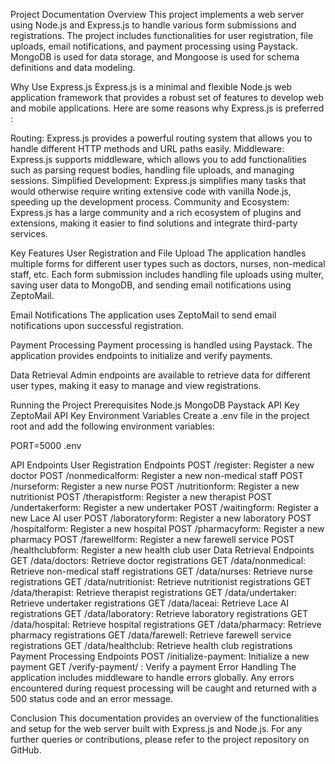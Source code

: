 Project Documentation
Overview
This project implements a web server using Node.js and Express.js to handle various form submissions and registrations. The project includes functionalities for user registration, file uploads, email notifications, and payment processing using Paystack. MongoDB is used for data storage, and Mongoose is used for schema definitions and data modeling.

Why Use Express.js
Express.js is a minimal and flexible Node.js web application framework that provides a robust set of features to develop web and mobile applications. Here are some reasons why Express.js is preferred :

Routing: Express.js provides a powerful routing system that allows you to handle different HTTP methods and URL paths easily.
Middleware: Express.js supports middleware, which allows you to add functionalities such as parsing request bodies, handling file uploads, and managing sessions.
Simplified Development: Express.js simplifies many tasks that would otherwise require writing extensive code with vanilla Node.js, speeding up the development process.
Community and Ecosystem: Express.js has a large community and a rich ecosystem of plugins and extensions, making it easier to find solutions and integrate third-party services.

Key Features
User Registration and File Upload
The application handles multiple forms for different user types such as doctors, nurses, non-medical staff, etc. Each form submission includes handling file uploads using multer, saving user data to MongoDB, and sending email notifications using ZeptoMail.

Email Notifications
The application uses ZeptoMail to send email notifications upon successful registration.

Payment Processing
Payment processing is handled using Paystack. The application provides endpoints to initialize and verify payments.

Data Retrieval
Admin endpoints are available to retrieve data for different user types, making it easy to manage and view registrations.

Running the Project
Prerequisites
Node.js
MongoDB
Paystack API Key
ZeptoMail API Key
Environment Variables
Create a .env file in the project root and add the following environment variables:

PORT=5000
.env

API Endpoints
User Registration Endpoints
POST /register: Register a new doctor
POST /nonmedicalform: Register a new non-medical staff
POST /nurseform: Register a new nurse
POST /nutritionform: Register a new nutritionist
POST /therapistform: Register a new therapist
POST /undertakerform: Register a new undertaker
POST /waitingform: Register a new Lace AI user
POST /laboratoryform: Register a new laboratory
POST /hospitalform: Register a new hospital
POST /pharmacyform: Register a new pharmacy
POST /farewellform: Register a new farewell service
POST /healthclubform: Register a new health club user
Data Retrieval Endpoints
GET /data/doctors: Retrieve doctor registrations
GET /data/nonmedical: Retrieve non-medical staff registrations
GET /data/nurses: Retrieve nurse registrations
GET /data/nutritionist: Retrieve nutritionist registrations
GET /data/therapist: Retrieve therapist registrations
GET /data/undertaker: Retrieve undertaker registrations
GET /data/laceai: Retrieve Lace AI registrations
GET /data/laboratory: Retrieve laboratory registrations
GET /data/hospital: Retrieve hospital registrations
GET /data/pharmacy: Retrieve pharmacy registrations
GET /data/farewell: Retrieve farewell service registrations
GET /data/healthclub: Retrieve health club registrations
Payment Processing Endpoints
POST /initialize-payment: Initialize a new payment
GET /verify-payment/
: Verify a payment
Error Handling
The application includes middleware to handle errors globally. Any errors encountered during request processing will be caught and returned with a 500 status code and an error message.

Conclusion
This documentation provides an overview of the functionalities and setup for the web server built with Express.js and Node.js. For any further queries or contributions, please refer to the project repository on GitHub.